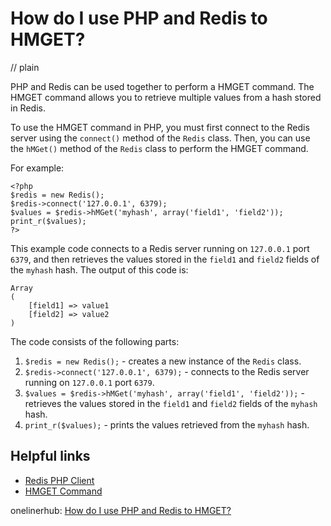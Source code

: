 # How do I use PHP and Redis to HMGET?
// plain

PHP and Redis can be used together to perform a HMGET command. The HMGET command allows you to retrieve multiple values from a hash stored in Redis.

To use the HMGET command in PHP, you must first connect to the Redis server using the `connect()` method of the `Redis` class. Then, you can use the `hMGet()` method of the `Redis` class to perform the HMGET command.

For example:
```
<?php
$redis = new Redis();
$redis->connect('127.0.0.1', 6379);
$values = $redis->hMGet('myhash', array('field1', 'field2'));
print_r($values);
?>
```

This example code connects to a Redis server running on `127.0.0.1` port `6379`, and then retrieves the values stored in the `field1` and `field2` fields of the `myhash` hash. The output of this code is:
```
Array
(
    [field1] => value1
    [field2] => value2
)
```

The code consists of the following parts:
1. `$redis = new Redis();` - creates a new instance of the `Redis` class.
2. `$redis->connect('127.0.0.1', 6379);` - connects to the Redis server running on `127.0.0.1` port `6379`.
3. `$values = $redis->hMGet('myhash', array('field1', 'field2'));` - retrieves the values stored in the `field1` and `field2` fields of the `myhash` hash.
4. `print_r($values);` - prints the values retrieved from the `myhash` hash.

## Helpful links
- [Redis PHP Client](https://github.com/phpredis/phpredis)
- [HMGET Command](https://redis.io/commands/hmget)

onelinerhub: [How do I use PHP and Redis to HMGET?](https://onelinerhub.com/predis/how-do-i-use-php-and-redis-to-hmget)